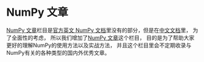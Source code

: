  # NumPy 文章
 
[NumPy 文章](/articles/)栏目是[官方英文 NumPy 文档](http://www.numpy.org)里没有的部分，但是在[中文文档](https://www.numpy.org.cn/)里，
 为了全面性的考虑，
 所以我们增加了[NumPy 文章](/articles/)这个栏目，
 目的是为了帮助大家更好的理解NumPy的使用方法以及实战方法，
 并且这个栏目里会不定期收录与NumPy有关的各种类型的国内外优秀文章。
